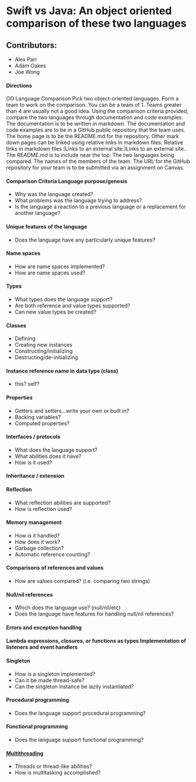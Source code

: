 # Swift vs Java: An object oriented comparison of these two languages
## Contributors:
* Alex Parr
* Adam Oakes
* Joe Wong
#### Directions
OO Language Comparison Pick two object-oriented languages. Form a team to work on the comparison. You can be a team of 1. Teams greater than 4 are usually not a good idea. Using the comparison criteria provided, compare the two languages through documentation and code examples. The documentation is to be written in markdown. The documentation and code examples are to be in a GitHub public repository that the team uses. The home page is to be the README.md for the repository. Other mark down pages can be linked using relative links in markdown files. Relative links in markdown files (Links to an external site.)Links to an external site.. The README.md is to include near the top: The two languages being compared. The names of the members of the team. The URL for the GitHub repository for your team is to be submitted via an assignment on Canvas. 
#### Comparison Criteria Language purpose/genesis 
* Why was the language created? 
* What problems was the language trying to address? 
* Is the language a reaction to a previous language or a replacement for another language? 
#### Unique features of the language 
* Does the language have any particularly unique features? 
#### Name spaces 
* How are name spaces implemented? 
* How are name spaces used? 
#### Types 
* What types does the language support? 
* Are both reference and value types supported? 
* Can new value types be created? 
#### Classes 
* Defining 
* Creating new instances 
* Constructing/initializing 
* Destructing/de-initializing 
#### Instance reference name in data type (class) 
* this? self? 
#### Properties 
* Getters and setters…write your own or built in? 
* Backing variables? 
* Computed properties? 
#### Interfaces / protocols 
* What does the language support? 
* What abilities does it have? 
* How is it used? 
#### Inheritance / extension 
#### Reflection 
* What reflection abilities are supported? 
* How is reflection used? 
#### Memory management 
* How is it handled? 
* How does it work? 
* Garbage collection? 
* Automatic reference counting? 
#### Comparisons of references and values 
* How are values compared? (i.e. comparing two strings) 
#### Null/nil references 
* Which does the language use? (null/nil/etc) 
* Does the language have features for handling null/nil references? 
#### Errors and exception handling 
#### Lambda expressions, closures, or functions as types Implementation of listeners and event handlers 
#### Singleton 
* How is a singleton implemented? 
* Can it be made thread-safe? 
* Can the singleton instance be lazily instantiated?
#### Procedural programming 
* Does the language support procedural programming? 
#### Functional programming 
* Does the language support functional programming? 
#### [Multithreading](Multithreading.md)
* Threads or thread-like abilities?
* How is multitasking accomplished?
